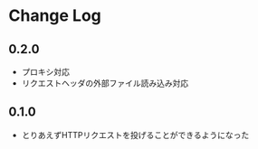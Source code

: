 # Change Log

## 0.2.0

- プロキシ対応
- リクエストヘッダの外部ファイル読み込み対応

## 0.1.0

- とりあえずHTTPリクエストを投げることができるようになった